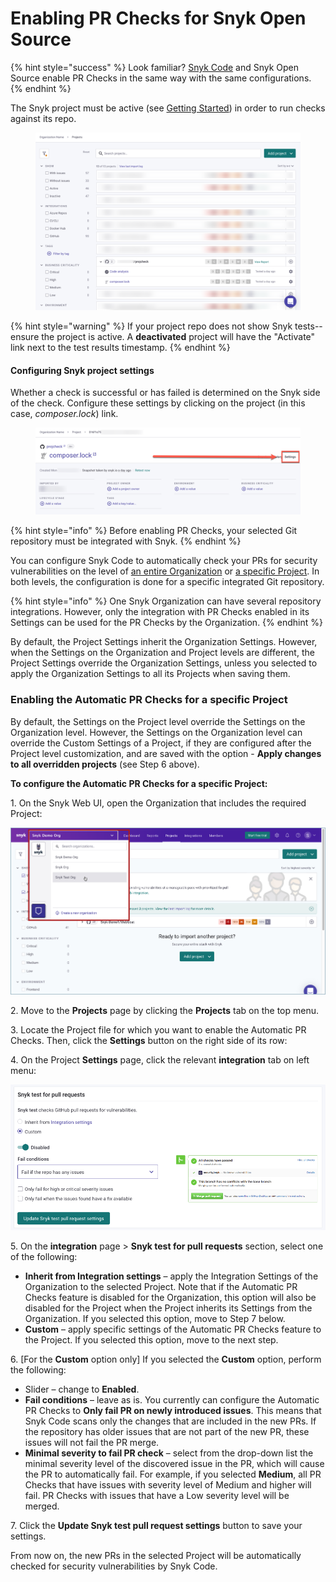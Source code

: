 # Enabling PR Checks for Snyk Open Source

{% hint style="success" %}
Look familiar? [Snyk Code](../../snyk-code/pr-checks-for-snyk-code/enabling-pr-checks-for-snyk-code.md) and Snyk Open Source enable PR Checks in the same way with the same configurations.
{% endhint %}

The Snyk project must be active (see [Getting Started](../../../getting-started/)) in order to run checks against its repo.

<figure><img src="../../../.gitbook/assets/project-active-in-snyk.png" alt=""><figcaption></figcaption></figure>

{% hint style="warning" %}
If your project repo does not show Snyk tests--ensure the project is active. A **deactivated** project will have the "Activate" link next to the test results timestamp.
{% endhint %}

#### Configuring Snyk project settings

Whether a check is successful or has failed is determined on the Snyk side of the check. Configure these settings by clicking on the project (in this case, _composer.lock_) link.

<figure><img src="../../../.gitbook/assets/project-settings.png" alt=""><figcaption></figcaption></figure>

{% hint style="info" %}
Before enabling PR Checks, your selected Git repository must be integrated with Snyk.
{% endhint %}

You can configure Snyk Code to automatically check your PRs for security vulnerabilities on the level of [an entire Organization](enabling-pr-checks-for-snyk-open-source.md#enabling-the-automatic-pull-request-checks-for-an-entire-organization) or [a specific Project](enabling-pr-checks-for-snyk-open-source.md#enabling-the-automatic-pull-request-checks-for-a-specific-project). In both levels, the configuration is done for a specific integrated Git repository.

{% hint style="info" %}
One Snyk Organization can have several repository integrations. However, only the integration with PR Checks enabled in its Settings can be used for the PR Checks by the Organization.
{% endhint %}

By default, the Project Settings inherit the Organization Settings. However, when the Settings on the Organization and Project levels are different, the Project Settings override the Organization Settings, unless you selected to apply the Organization Settings to all its Projects when saving them.

### Enabling the Automatic PR Checks for a specific Project

By default, the Settings on the Project level override the Settings on the Organization level. However, the Settings on the Organization level can override the Custom Settings of a Project, if they are configured after the Project level customization, and are saved with the option - **Apply changes to all overridden projects** (see Step 6 above).

**To configure the Automatic PR Checks for a specific Project:**

1\. On the Snyk Web UI, open the Organization that includes the required Project:

![](<../../../.gitbook/assets/OS - Automatic Dependency Upgrade - Selecting Organization (1) (1) (1) (1) (1) (1) (1) (1) (1) (1) (1) (1) (1) (1) (1) (1) (1) (1) (1) (1) (1) (4).png>)

2\. Move to the **Projects** page by clicking the **Projects** tab on the top menu.

3\. Locate the Project file for which you want to enable the Automatic PR Checks. Then, click the **Settings** button on the right side of its row:

4\. On the Project **Settings** page, click the relevant **integration** tab on left menu:

![](../../../.gitbook/assets/snyk-test-settings.png)

5\. On the **integration** page > **Snyk test for pull requests** section, select one of the following:

* **Inherit from Integration settings** – apply the Integration Settings of the Organization to the selected Project. Note that if the Automatic PR Checks feature is disabled for the Organization, this option will also be disabled for the Project when the Project inherits its Settings from the Organization. If you selected this option, move to Step 7 below.
* **Custom** – apply specific settings of the Automatic PR Checks feature to the Project. If you selected this option, move to the next step.

6\. \[For the **Custom** option only] If you selected the **Custom** option, perform the following:

* Slider – change to **Enabled**.
* **Fail conditions** – leave as is. You currently can configure the Automatic PR Checks to **Only fail PR on newly introduced issues**. This means that Snyk Code scans only the changes that are included in the new PRs. If the repository has older issues that are not part of the new PR, these issues will not fail the PR merge.
* **Minimal severity to fail PR check** – select from the drop-down list the minimal severity level of the discovered issue in the PR, which will cause the PR to automatically fail. For example, if you selected **Medium**, all PR Checks that have issues with severity level of Medium and higher will fail. PR Checks with issues that have a Low severity level will be merged.

7\. Click the **Update Snyk test pull request settings** button to save your settings.

From now on, the new PRs in the selected Project will be automatically checked for security vulnerabilities by Snyk Code.
